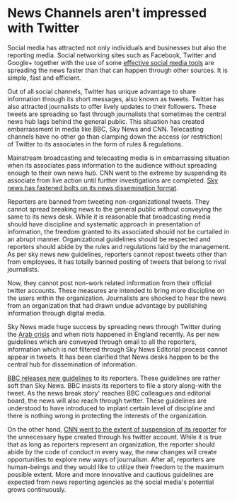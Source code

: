 # News Channels aren't impressed with Twitter

Social media has attracted not only individuals and businesses but also the reporting media. Social networking sites such as Facebook, Twitter and Google+ together with the use of some <a href="http://www.socilab.net/">effective social media tools</a> are spreading the news faster than that can happen through other sources. It is simple, fast and efficient. 

Out of all social channels, Twitter has unique advantage to share information through its short messages, also known as tweets. Twitter has also attracted journalists to offer lively updates to their followers. These tweets are spreading so fast through journalists that sometimes the central news hub lags behind the general public. This situation has created embarrassment in media like BBC, Sky News and CNN. Telecasting channels have no other go than clamping down the access (or restriction)  of Twitter to its associates in the form of rules & regulations.

Mainstream broadcasting and telecasting media is in embarrassing situation when its associates pass information to the audience without spreading enough to their own news hub. CNN went to the extreme by suspending its associate from live action until further investigations are completed. <a href="http://www.guardian.co.uk/media/2012/feb/07/sky-news-twitter-clampdown">Sky news has fastened bolts on its news dissemination format</a>. 

Reporters are banned from tweeting non-organizational tweets. They cannot spread breaking news to the general public without conveying the same to its news desk. While it is reasonable that broadcasting media should have discipline and systematic approach in presentation of information, the freedom granted to its associated should not be curtailed in an abrupt manner. Organizational guidelines should be respected and reporters should abide by the rules and regulations laid by the management. As per sky news new guidelines, reporters cannot repost tweets other than from employees. It has totally banned posting of tweets that belong to rival journalists.

Now, they cannot post non-work related information from their official twitter accounts. These measures are intended to bring more discipline on the users within the organization. Journalists are shocked to hear the news from an organization that had drawn undue advantage by publishing information through digital media. 

Sky News made huge success by spreading news through Twitter during the <a href="http://skynews.skypressoffice.co.uk/newstranscripts/murnaghan-50212-interview-douglas-alexander-shadow-foreign-secretary-syria">Arab crisis</a> and when riots happened in England recently. As per new guidelines which are conveyed through email to all the reporters, information which is not filtered through Sky News Editorial process cannot appear in tweets. It has been clarified that News desks happen to be the central hub for dissemination of information. 

<a href="http://www.blogrunner.com/snapshot/D/2/8/twitter_guidelines_for_bbc_journalists/">BBC releases new guidelines</a> to its reporters. These guidelines are rather soft than Sky News. BBC insists its reporters to file a story along-with the tweet. As the news break story' reaches BBC colleagues and editorial board, the news will also reach through twitter. These guidelines are understood to have introduced to implant certain level of discipline and there is nothing wrong in protecting the interests of the organization. 

On the other hand, <a href="http://www.reuters.com/article/2012/02/08/us-rolandmartin-cnn-idUSTRE81724U20120208">CNN went to the extent of suspension of its reporter</a> for the unnecessary hype created through his twitter account. While it is true that as long as reporters represent an organization, the reporter should abide by the code of conduct in every way, the new changes will create opportunities to explore new ways of journalism. After all, reporters are human-beings and they would like to utilize their freedom to the maximum possible extent. More and more innovative and cautious guidelines are expected from news reporting agencies as the social media's potential grows continuously.

